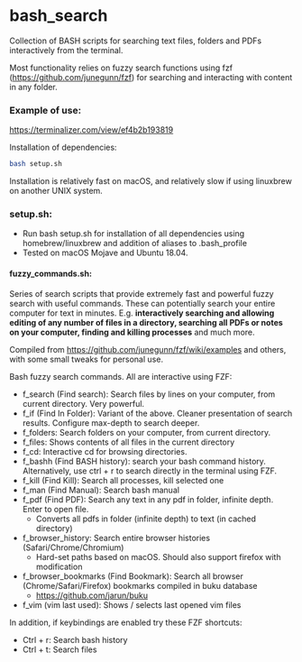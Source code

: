 # bash_search

Collection of BASH scripts for searching text files, folders and PDFs interactively from the terminal.

Most functionality relies on fuzzy search functions using fzf (https://github.com/junegunn/fzf) for searching and interacting with content in any folder.

### Example of use:

https://terminalizer.com/view/ef4b2b193819

Installation of dependencies:
```bash
bash setup.sh
```

Installation is relatively fast on macOS, and relatively slow if using linuxbrew on another UNIX system.

### setup.sh:
- Run bash setup.sh for installation of all dependencies using homebrew/linuxbrew and addition of aliases to .bash_profile
- Tested on macOS Mojave and Ubuntu 18.04.

#### fuzzy_commands.sh:
Series of search scripts that provide extremely fast and powerful fuzzy search with useful commands. These can potentially search your entire computer for text in minutes.
E.g. **interactively searching and allowing editing of any number of files in a directory, searching all PDFs or notes on your computer, finding and killing processes** and much more.

Compiled from https://github.com/junegunn/fzf/wiki/examples and others, with some small tweaks for personal use.

Bash fuzzy search commands. All are interactive using FZF:
- f_search (Find search): Search files by lines on your computer, from current directory. Very powerful.
- f_if (Find In Folder): Variant of the above. Cleaner presentation of search results. Configure max-depth to search deeper.
- f_folders: Search folders on your computer, from current directory. 
- f_files: Shows contents of all files in the current directory
- f_cd: Interactive cd for browsing directories.
- f_bashh (Find BASH history): search your bash command history. Alternatively, use ctrl + r to search directly in the terminal using FZF.
- f_kill (Find Kill): Search all processes, kill selected one
- f_man (Find Manual): Search bash manual
- f_pdf (Find PDF): Search any text in any pdf in folder, infinite depth. Enter to open file.
  - Converts all pdfs in folder (infinite depth) to text (in cached directory)
- f_browser_history: Search entire browser histories (Safari/Chrome/Chromium)
  - Hard-set paths based on macOS. Should also support firefox with modification
- f_browser_bookmarks (Find Bookmark): Search all browser (Chrome/Safari/Firefox) bookmarks compiled in buku database
   - https://github.com/jarun/buku
- f_vim (vim last used): Shows / selects last opened vim files

In addition, if keybindings are enabled try these FZF shortcuts:
- Ctrl + r: Search bash history
- Ctrl + t: Search files


